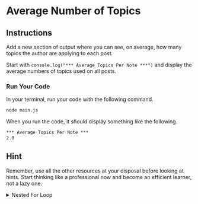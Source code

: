 # Average Number of Topics

## Instructions

Add a new section of output where you can see, on average, how many topics the author are applying to each post.

Start with `console.log("*** Average Topics Per Note ***")` and display the average numbers of topics used on all posts.


### Run Your Code

In your terminal, run your code with the following command.

```sh
node main.js
```

When you run the code, it should display something like the following.

```txt
*** Average Topics Per Note ***
2.0
```

## Hint

Remember, use all the other resources at your disposal before looking at hints. Start thinking like a professional now and become an efficient learner, not a lazy one.

<details>
    <summary>Nested For Loop</summary>

```js
// Need to count up all the topics, so start at 0
const totalTopics = 0

// Iterate all of the notes
for (const note of notes) {
    /*
        Increase the value of `totalTopics` by the number
        of topics on this note
    */
    totalTopics = totalTopics +
}

// Calculate the overall average


// Output the average to the terminal
```
</details>
